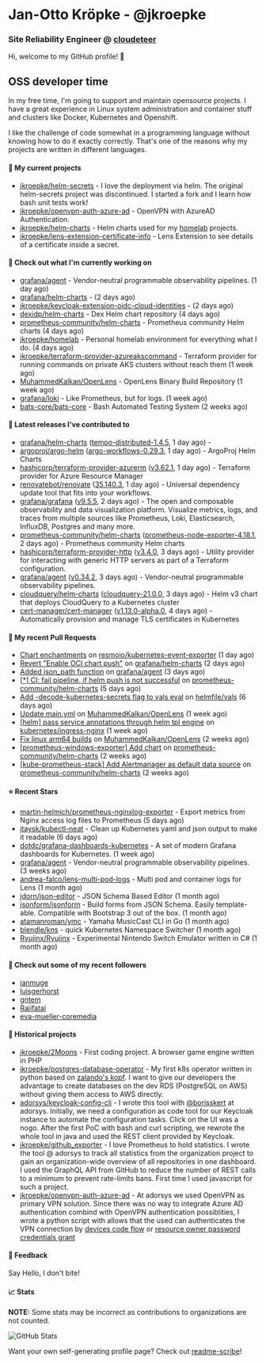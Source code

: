 # Jan-Otto Kröpke - @jkroepke
### Site Reliability Engineer @ [cloudeteer](https://cloudeteer.de/)

Hi, welcome to my GitHub profile! 👋

## OSS developer time
In my free time, I'm going to support and maintain opensource projects. I have a great experience in Linux system administration and container stuff and clusters like Docker, Kubernetes and Openshift.

I like the challenge of code somewhat in a programming language without knowing how to do it exactly correctly. That's one of the reasons why my projects are written in different languages.

#### 🌱 My current projects
- [jkroepke/helm-secrets](https://github.com/jkroepke/helm-secrets) - I love the deployment via helm. The original helm-secrets project was discontinued. I started a fork and I learn how bash unit tests work!
- [jkroepke/openvpn-auth-azure-ad](https://github.com/jkroepke/openvpn-auth-azure-ad) - OpenVPN with AzureAD Authentication.
- [jkroepke/helm-charts](https://github.com/jkroepke/helm-charts) - Helm charts used for my [homelab](https://github.com/jkroepke/homelab) projects.
- [jkroepke/lens-extension-certificate-info](https://github.com/jkroepke/lens-extension-certificate-info) - Lens Extension to see details of a certificate inside a secret.

#### 👷 Check out what I'm currently working on

- [grafana/agent](https://github.com/grafana/agent) - Vendor-neutral programmable observability pipelines. (1 day ago)
- [grafana/helm-charts](https://github.com/grafana/helm-charts) -  (2 days ago)
- [jkroepke/keycloak-extension-oidc-cloud-identities](https://github.com/jkroepke/keycloak-extension-oidc-cloud-identities) -  (2 days ago)
- [dexidp/helm-charts](https://github.com/dexidp/helm-charts) - Dex Helm chart repository (4 days ago)
- [prometheus-community/helm-charts](https://github.com/prometheus-community/helm-charts) - Prometheus community Helm charts (4 days ago)
- [jkroepke/homelab](https://github.com/jkroepke/homelab) - Personal homelab environment for everything what I do. (4 days ago)
- [jkroepke/terraform-provider-azureakscommand](https://github.com/jkroepke/terraform-provider-azureakscommand) - Terraform provider for running commands on private AKS clusters without reach them (1 week ago)
- [MuhammedKalkan/OpenLens](https://github.com/MuhammedKalkan/OpenLens) - OpenLens Binary Build Repository (1 week ago)
- [grafana/loki](https://github.com/grafana/loki) - Like Prometheus, but for logs. (1 week ago)
- [bats-core/bats-core](https://github.com/bats-core/bats-core) - Bash Automated Testing System (2 weeks ago)

#### 🔭 Latest releases I've contributed to

- [grafana/helm-charts](https://github.com/grafana/helm-charts) ([tempo-distributed-1.4.5](https://github.com/grafana/helm-charts/releases/tag/tempo-distributed-1.4.5), 1 day ago) - 
- [argoproj/argo-helm](https://github.com/argoproj/argo-helm) ([argo-workflows-0.29.3](https://github.com/argoproj/argo-helm/releases/tag/argo-workflows-0.29.3), 1 day ago) - ArgoProj Helm Charts
- [hashicorp/terraform-provider-azurerm](https://github.com/hashicorp/terraform-provider-azurerm) ([v3.62.1](https://github.com/hashicorp/terraform-provider-azurerm/releases/tag/v3.62.1), 1 day ago) - Terraform provider for Azure Resource Manager
- [renovatebot/renovate](https://github.com/renovatebot/renovate) ([35.140.3](https://github.com/renovatebot/renovate/releases/tag/35.140.3), 1 day ago) - Universal dependency update tool that fits into your workflows.
- [grafana/grafana](https://github.com/grafana/grafana) ([v9.5.5](https://github.com/grafana/grafana/releases/tag/v9.5.5), 2 days ago) - The open and composable observability and data visualization platform. Visualize metrics, logs, and traces from multiple sources like Prometheus, Loki, Elasticsearch, InfluxDB, Postgres and many more. 
- [prometheus-community/helm-charts](https://github.com/prometheus-community/helm-charts) ([prometheus-node-exporter-4.18.1](https://github.com/prometheus-community/helm-charts/releases/tag/prometheus-node-exporter-4.18.1), 2 days ago) - Prometheus community Helm charts
- [hashicorp/terraform-provider-http](https://github.com/hashicorp/terraform-provider-http) ([v3.4.0](https://github.com/hashicorp/terraform-provider-http/releases/tag/v3.4.0), 3 days ago) - Utility provider for interacting with generic HTTP servers as part of a Terraform configuration.
- [grafana/agent](https://github.com/grafana/agent) ([v0.34.2](https://github.com/grafana/agent/releases/tag/v0.34.2), 3 days ago) - Vendor-neutral programmable observability pipelines.
- [cloudquery/helm-charts](https://github.com/cloudquery/helm-charts) ([cloudquery-21.0.0](https://github.com/cloudquery/helm-charts/releases/tag/cloudquery-21.0.0), 3 days ago) - Helm v3 chart that deploys CloudQuery to a Kubernetes cluster
- [cert-manager/cert-manager](https://github.com/cert-manager/cert-manager) ([v1.13.0-alpha.0](https://github.com/cert-manager/cert-manager/releases/tag/v1.13.0-alpha.0), 4 days ago) - Automatically provision and manage TLS certificates in Kubernetes

#### 🔨 My recent Pull Requests

- [Chart enchantments](https://github.com/resmoio/kubernetes-event-exporter/pull/97) on [resmoio/kubernetes-event-exporter](https://github.com/resmoio/kubernetes-event-exporter) (1 day ago)
- [Revert &#34;Enable OCI chart push&#34;](https://github.com/grafana/helm-charts/pull/2474) on [grafana/helm-charts](https://github.com/grafana/helm-charts) (2 days ago)
- [Added json_path function](https://github.com/grafana/agent/pull/4225) on [grafana/agent](https://github.com/grafana/agent) (3 days ago)
- [[*] CI: fail pipeline, if helm push is not successful](https://github.com/prometheus-community/helm-charts/pull/3506) on [prometheus-community/helm-charts](https://github.com/prometheus-community/helm-charts) (5 days ago)
- [Add -decode-kubernetes-secrets flag to vals eval](https://github.com/helmfile/vals/pull/150) on [helmfile/vals](https://github.com/helmfile/vals) (6 days ago)
- [Update main.yml](https://github.com/MuhammedKalkan/OpenLens/pull/162) on [MuhammedKalkan/OpenLens](https://github.com/MuhammedKalkan/OpenLens) (1 week ago)
- [[helm] pass service annotations through helm tpl engine](https://github.com/kubernetes/ingress-nginx/pull/10084) on [kubernetes/ingress-nginx](https://github.com/kubernetes/ingress-nginx) (1 week ago)
- [Fix linux arm64 builds](https://github.com/MuhammedKalkan/OpenLens/pull/160) on [MuhammedKalkan/OpenLens](https://github.com/MuhammedKalkan/OpenLens) (2 weeks ago)
- [[prometheus-windows-exporter] Add chart](https://github.com/prometheus-community/helm-charts/pull/3476) on [prometheus-community/helm-charts](https://github.com/prometheus-community/helm-charts) (2 weeks ago)
- [[kube-prometheus-stack] Add Alertmanager as default data source](https://github.com/prometheus-community/helm-charts/pull/3474) on [prometheus-community/helm-charts](https://github.com/prometheus-community/helm-charts) (2 weeks ago)

#### ⭐ Recent Stars

- [martin-helmich/prometheus-nginxlog-exporter](https://github.com/martin-helmich/prometheus-nginxlog-exporter) - Export metrics from Nginx access log files to Prometheus (5 days ago)
- [itaysk/kubectl-neat](https://github.com/itaysk/kubectl-neat) - Clean up Kubernetes yaml and json output to make it readable (6 days ago)
- [dotdc/grafana-dashboards-kubernetes](https://github.com/dotdc/grafana-dashboards-kubernetes) - A set of modern Grafana dashboards for Kubernetes. (1 week ago)
- [grafana/agent](https://github.com/grafana/agent) - Vendor-neutral programmable observability pipelines. (3 weeks ago)
- [andrea-falco/lens-multi-pod-logs](https://github.com/andrea-falco/lens-multi-pod-logs) - Multi pod and container logs for Lens (1 month ago)
- [jdorn/json-editor](https://github.com/jdorn/json-editor) - JSON Schema Based Editor (1 month ago)
- [jsonform/jsonform](https://github.com/jsonform/jsonform) - Build forms from JSON Schema. Easily template-able. Compatible with Bootstrap 3 out of the box. (1 month ago)
- [atamanroman/ymc](https://github.com/atamanroman/ymc) - Yamaha MusicCast CLI in Go (1 month ago)
- [blendle/kns](https://github.com/blendle/kns) - quick Kubernetes Namespace Switcher (1 month ago)
- [Ryujinx/Ryujinx](https://github.com/Ryujinx/Ryujinx) - Experimental Nintendo Switch Emulator written in C# (1 month ago)

#### 👯 Check out some of my recent followers

- [ianmuge](https://github.com/ianmuge)
- [luisgerhorst](https://github.com/luisgerhorst)
- [gntem](https://github.com/gntem)
- [Rajifatai](https://github.com/Rajifatai)
- [eva-mueller-coremedia](https://github.com/eva-mueller-coremedia)

#### 📜 Historical projects
- [jkroepke/2Moons](https://github.com/jkroepke/2Moons) - First coding project. A browser game engine written in PHP
- [jkroepke/postgres-database-operator](https://github.com/jkroepke/postgres-database-operator) - My first k8s operator written in python based on [zalando's kopf](https://github.com/zalando-incubator/kopf). I want to give our developers the advantage to create databases on the dev RDS (PostgreSQL on AWS) without giving them access to AWS directly.
- [adorsys/keycloak-config-cli](https://github.com/adorsys/keycloak-config-cli) - I wrote this tool with [@borisskert](https://github.com/borisskert) at adorsys. Initially, we need a configuration as code tool for our Keycloak instance to automate the configuration tasks. Click on the UI was a nogo. After the first PoC with bash and curl scripting, we rewrote the whole tool in java and used the REST client provided by Keycloak.
- [jkroepke/github_exporter](https://github.com/jkroepke/github_exporter) - I love Prometheus to hold statistics. I wrote the tool @ adorsys to track all statistics from the organization project to gain an organization-wide overview of all repositories in one dashboard. I used the GraphQL API from GitHub to reduce the number of REST calls to a minimum to prevent rate-limits bans. First time I used javascript for such a project.
- [jkroepke/openvpn-auth-azure-ad](https://github.com/jkroepke/openvpn-auth-azure-ad) - At adorsys we used OpenVPN as primary VPN solution. Since there was no way to integrate Azure AD authentication combind with OpenVPN authentication possiblities, I wrote a python script with allows that the used can authenticates the VPN connection by [devices code flow](https://docs.microsoft.com/en-us/azure/active-directory/develop/v2-oauth2-device-code) or [resource owner password credentials grant](https://docs.microsoft.com/en-us/azure/active-directory/develop/v2-oauth-ropc)

#### 💬 Feedback

Say Hello, I don't bite!

#### 📈 Stats

**NOTE:** Some stats may be incorrect as contributions to organizations
are not counted.

![GitHub Stats](https://github-readme-stats.vercel.app/api?username=jkroepke&count_private=false&theme=tokyonight&show_icons=true)

Want your own self-generating profile page? Check out [readme-scribe](https://github.com/muesli/readme-scribe)!
